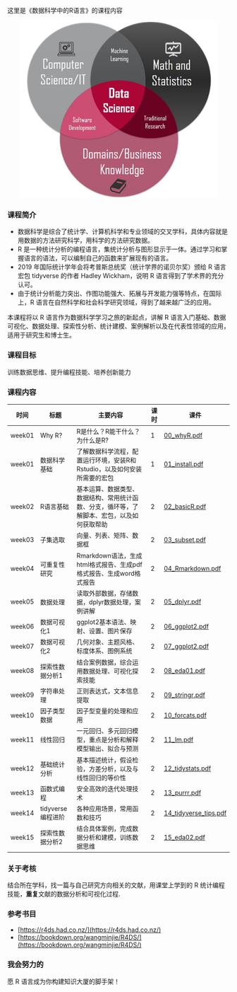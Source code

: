 这里是《数据科学中的R语言》的课程内容

<p style="text-align:center;"><img src="data_science.jpg" height="400px" width="450px"></p>



### 课程简介

- 数据科学是综合了统计学、计算机科学和专业领域的交叉学科，具体内容就是用数据的方法研究科学，用科学的方法研究数据。
- R 是一种统计分析的编程语言，集统计分析与图形显示于一体。通过学习和掌握语言的语法，可以编制自己的函数来扩展现有的语言。
- 2019 年国际统计学年会将考普斯总统奖（统计学界的诺贝尔奖）颁给 R 语言宏包 tidyverse 的作者 Hadley Wickham，说明 R 语言得到了学术界的充分认可。
- 由于统计分析能力突出、作图功能强大、拓展与开发能力强等特点，在国际上，R 语言在自然科学和社会科学研究领域，得到了越来越广泛的应用。

本课程将以 R 语言作为数据科学学习之旅的新起点，讲解 R 语言入门基础、数据可视化、数据处理、探索性分析、统计建模、案例解析以及在代表性领域的应用，适用于研究生和博士生。


### 课程目标
训练数据思维、提升编程技能、培养创新能力


### 课程内容 


| 时间   	| 标题              	| 主要内容                                                                                   	| 课时 	| 课件 	|
|--------	|-------------------	|--------------------------------------------------------------------------------------------	|------	|----------------------------------------------------------------------------------------------------------------------	|
| week01 	| Why R?            	| R是什么？R能干什么？为什么是R?                                                             	| 1    	| [00_whyR.pdf](https://github.com/perlatex/R4DS_slides/blob/master/00_whyR/00_whyR.pdf)                               	|
| week01 	| 数据科学基础      	| 了解数据科学流程，配置运行环境，安装R和Rstudio，以及如何安装所需要的宏包                   	| 1    	| [01_install.pdf](https://github.com/perlatex/R4DS_slides/blob/master/01_install/01_install.pdf)                      	|
| week02 	| R语言基础         	| 基本运算、数据类型、数据结构、常用统计函数、分支，循环等，了解脚本、宏包，以及如何获取帮助 	| 2    	| [02_basicR.pdf](https://github.com/perlatex/R4DS_slides/blob/master/02_basicR/02_basicR.pdf)                         	|
| week03 	| 子集选取          	| 向量、列表、矩阵、数据框                                                                   	| 2    	| [03_subset.pdf](https://github.com/perlatex/R4DS_slides/blob/master/03_subset/03_subset.pdf)                         	|
| week04 	| 可重复性研究      	| Rmarkdown语法，生成html格式报告、生成pdf格式报告、生成word格式报告                         	| 2    	| [04_Rmarkdown.pdf](https://github.com/perlatex/R4DS_slides/blob/master/04_Rmarkdown/04_Rmarkdown.pdf)                	|
| week05 	| 数据处理          	| 读取外部数据，存储数据，dplyr数据处理，案例讲解                                            	| 2    	| [05_dplyr.pdf](https://github.com/perlatex/R4DS_slides/blob/master/05_dplyr/05_dplyr.pdf)                            	|
| week06 	| 数据可视化1       	| ggplot2基本语法、映射、设置、图片保存                                                      	| 2    	| [06_ggplot2.pdf](https://github.com/perlatex/R4DS_slides/blob/master/06_ggplot2/06_ggplot2.pdf)                      	|
| week07 	| 数据可视化2       	| 几何对象、主题风格、标度体系、图例系统                                                     	| 2    	| [07_ggplot2.pdf](https://github.com/perlatex/R4DS_slides/blob/master/07_ggplot2/07_ggplot2.pdf)                      	|
| week08 	| 探索性数据分析1   	| 结合案例数据，综合运用数据处理、可视化探索技能                                             	| 2    	| [08_eda01.pdf](https://github.com/perlatex/R4DS_slides/blob/master/08_eda01/08_eda01.pdf)                            	|
| week09 	| 字符串处理        	| 正则表达式，文本信息提取                                                                   	| 2    	| [09_stringr.pdf](https://github.com/perlatex/R4DS_slides/blob/master/09_stringr/09_stringr.pdf)                      	|
| week10 	| 因子类型数据      	| 因子型变量的处理和应用                                                                     	| 2    	| [10_forcats.pdf](https://github.com/perlatex/R4DS_slides/blob/master/10_forcats/10_forcats.pdf)                      	|
| week11 	| 线性回归          	| 一元回归、多元回归模型，重点是分析和解释模型输出、拟合与预测                               	| 2    	| [11_lm.pdf](https://github.com/perlatex/R4DS_slides/blob/master/11_lm/11_lm.pdf)                                     	|
| week12 	| 基础统计分析      	| 基本描述统计，假设检验，方差分析，以及与线性回归的等价性                                   	| 2    	| [12_tidystats.pdf](https://github.com/perlatex/R4DS_slides/blob/master/12_tidystats/12_tidystats.pdf)                	|
| week13 	| 函数式编程        	| 安全高效的迭代处理技术                                                                     	| 2    	| [13_purrr.pdf](https://github.com/perlatex/R4DS_slides/blob/master/13_purrr/13_purrr.pdf)                            	|
| week14 	| tidyverse编程进阶 	| 各种应用场景，常用函数和技巧                                                               	| 2    	| [14_tidyverse_tips.pdf](https://github.com/perlatex/R4DS_slides/blob/master/14_tidyverse_tips/14_tidyverse_tips.pdf) 	|
| week15 	| 探索性数据分析2   	| 结合具体案例，完成数据分析和建模，训练数据思维                                             	| 2    	| [15_eda02.pdf](https://github.com/perlatex/R4DS_slides/blob/master/15_eda02/15_eda02.pdf)                            	|




### 关于考核
结合所在学科，找一篇与自己研究方向相关的文献，用课堂上学到的 R 统计编程技能，**重复**文献的数据分析和可视化过程.




### 参考书目
- [https://r4ds.had.co.nz/](https://r4ds.had.co.nz/)
- [https://bookdown.org/wangminjie/R4DS/](https://bookdown.org/wangminjie/R4DS/)




### 我会努力的
愿 R 语言成为你构建知识大厦的脚手架！
